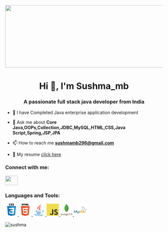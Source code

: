 <img src="[https://github.com/Ramyapxworkz/Ramyapxworkz/blob/main/bb.gif](https://www.google.com/url?sa=i&url=https%3A%2F%2Fgithub.com%2FAnmol-Baranwal%2FCool-GIFs-For-GitHub&psig=AOvVaw2OYuIqlip_XaBzw83WHIBE&ust=1712251724043000&source=images&cd=vfe&opi=89978449&ved=0CBEQjRxqFwoTCNipm_DIpoUDFQAAAAAdAAAAABAE)" width="1000" height="200" />

<h1 align="center">Hi 👋, I'm Sushma_mb</h1>
<h3 align="center">A passionate full stack java developer from India</h3>

- 🌱 I have Completed Java enterprise application development

- 💬 Ask me about **Core Java,OOPs,Collection,JDBC,MySQL,HTML,CSS,Java Script,Spring,JSP,JPA**

- 📫 How to reach me **sushmamb296@gmail.com**

- 📄 My resume <a href="https://drive.google.com/file/d/13qa2j3guclKUKIMl6raDezKuN6oXE1ZM/view?usp=drivesdk" target="blank"> click here</a>


<h3 align="left">Connect with me:</h3>
<p align="left">
<a href="https://www.linkedin.com/in/sushma-m-b-m-b-5b901a2b0" target="blank"><img align="center" src="https://raw.githubusercontent.com/rahuldkjain/github-profile-readme-generator/master/src/images/icons/Social/linked-in-alt.svg" alt="" height="30" width="40" /></a>
</p>

<h3 align="left">Languages and Tools:</h3>
<p align="left"> <a href="https://www.w3schools.com/css/" target="_blank" rel="noreferrer"> <img src="https://raw.githubusercontent.com/devicons/devicon/master/icons/css3/css3-original-wordmark.svg" alt="css3" width="40" height="40"/> </a> <a href="https://www.w3.org/html/" target="_blank" rel="noreferrer"> <img src="https://raw.githubusercontent.com/devicons/devicon/master/icons/html5/html5-original-wordmark.svg" alt="html5" width="40" height="40"/> </a> <a href="https://www.java.com" target="_blank" rel="noreferrer"> <img src="https://raw.githubusercontent.com/devicons/devicon/master/icons/java/java-original.svg" alt="java" width="40" height="40"/> </a> <a href="https://developer.mozilla.org/en-US/docs/Web/JavaScript" target="_blank" rel="noreferrer"> <img src="https://raw.githubusercontent.com/devicons/devicon/master/icons/javascript/javascript-original.svg" alt="javascript" width="40" height="40"/> </a> <a href="https://www.mongodb.com/" target="_blank" rel="noreferrer"> <img src="https://raw.githubusercontent.com/devicons/devicon/master/icons/mongodb/mongodb-original-wordmark.svg" alt="mongodb" width="40" height="40"/> </a> <a href="https://www.mysql.com/" target="_blank" rel="noreferrer"> <img src="https://raw.githubusercontent.com/devicons/devicon/master/icons/mysql/mysql-original-wordmark.svg" alt="mysql" width="40" height="40"/> </a> </p>


<p><img align="left" src="https://github-readme-stats.vercel.app/api/top-langs?username=sushma&show_icons=true&locale=en&layout=compact" alt="" /></p>

<p><img align="center" src="https://github-readme-stats.vercel.app/api?username=sushma&show_icons=true&locale=en" alt="sushma" /></p>

<p><img align="center" src="https://github-readme-streak-stats.herokuapp.com/?user=sushma&" alt="" /></p>
